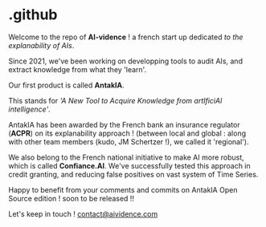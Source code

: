 # .github

Welcome to the repo of **AI-vidence** ! a french start up dedicated *to the explanability of AIs*.

Since 2021, we've been working on developping tools to audit AIs, and extract knowledge from what they 'learn'.

Our first product is called **AntakIA**. 

This stands for *'A New Tool to Acquire Knowledge from artIficiAl intelligence'*.

AntakIA has been awarded by the French bank an insurance regulator (**ACPR**) on its explanability approach ! (between local and global : along with other team members (kudo, JM Schertzer !), we called it 'regional'). 

We also belong to the French national initiative to make AI more robust, which is called **Confiance.AI**.
We've successfully tested this approach in credit granting, and reducing false positives on vast system of Time Series.

Happy to benefit from your comments and commits on AntakIA Open Source edition ! soon to be released !!

Let's keep in touch ! 
contact@aividence.com

